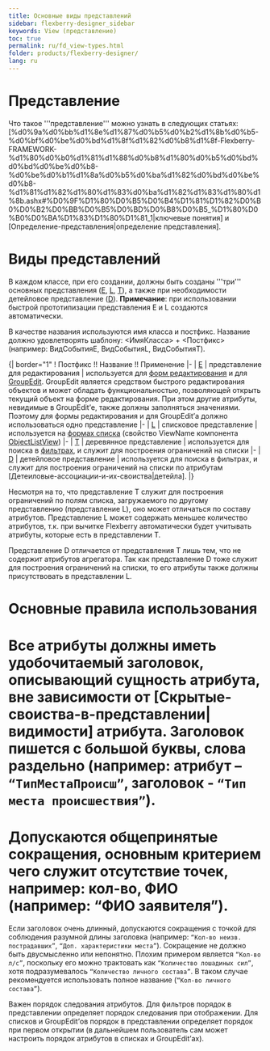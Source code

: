 ```yaml
---
title: Основные виды представлений
sidebar: flexberry-designer_sidebar
keywords: View (представление)
toc: true
permalink: ru/fd_view-types.html
folder: products/flexberry-designer/
lang: ru
---
```


# Представление
Что такое '''представление''' можно узнать в следующих статьях: [%d0%9a%d0%bb%d1%8e%d1%87%d0%b5%d0%b2%d1%8b%d0%b5-%d0%bf%d0%be%d0%bd%d1%8f%d1%82%d0%b8%d1%8f-Flexberry-FRAMEWORK-%d1%80%d0%b0%d1%81%d1%88%d0%b8%d1%80%d0%b5%d0%bd%d0%bd%d0%be%d0%b8-%d0%be%d0%b1%d1%8a%d0%b5%d0%ba%d1%82%d0%bd%d0%be%d0%b8-%d1%81%d1%82%d1%80%d1%83%d0%ba%d1%82%d1%83%d1%80%d1%8b.ashx#%D0%9F%D1%80%D0%B5%D0%B4%D1%81%D1%82%D0%B0%D0%B2%D0%BB%D0%B5%D0%BD%D0%B8%D0%B5_%D1%80%D0%B0%D0%BA%D1%83%D1%80%D1%81_1|ключевые понятия] и [Определение-представления|определение представления].

# Виды представлений
В каждом классе, при его создании, должны быть созданы '''три''' основных представления ([E](e-view.html), [L](l-view.html), [T](t-view.html)), а также при необходимости детейловое представление ([D](d-view.html)).
__Примечание__: при использовании быстрой прототипизации представления E и L создаются автоматически.


В качестве названия используются имя класса и постфикс. Название должно удовлетворять шаблону: <ИмяКласса> + <Постфикс> (например: ВидСобытияE, ВидСобытияL, ВидСобытияT).


{| border="1"
! Постфикс !! Название !! Применение
|-
| [E](e-view.html)
| представление для редактирования
| используется для [форм редактирования](fd_classes-with-stereotype-editform.html) и для [GroupEdit](group-edit.html). GroupEdit является средством быстрого редактирования объектов и может обладать функциональностью, позволяющей открыть текущий объект на форме редактирования. При этом другие атрибуты, невидимые в GroupEdit’е, также должны заполняться значениями. Поэтому для формы редактирования и для GroupEdit’а должно использоваться одно представление
|-
| [L](l-view.html)
| списковое представление
| используется на [формах списка](Формы-списка-классы-со-стереотипом-listform.html) (свойство ViewName компонента [ObjectListView](object-list-view.html))
|-
| [T](t-view.html)
| деревянное представление
| используется для поиска в [фильтрах](filtersand-limits.html), и служит для построения ограничений на списки
|-
| [D](d-view.html)
| детейловое представление
| используется для поиска в фильтрах, и служит для построения ограничений на списки по атрибутам [Детеиловые-ассоциации-и-их-своиства|детейла].
|}

Несмотря на то, что представление Т служит для построения ограничений по полям списка, загружаемого по другому представлению (представление L), оно может отличаться по составу атрибутов. Представление L может содержать меньшее количество атрибутов, т.к. при вычитке Flexberry автоматически будет учитывать атрибуты, которые есть в представлении Т.


Представление D отличается от представления T лишь тем, что не содержит атрибутов агрегатора. Так как представление D тоже служит для построения ограничений на списки, то его атрибуты также должны присутствовать в представлении L.

# Основные правила использования
# Все атрибуты должны иметь удобочитаемый заголовок, описывающий сущность атрибута, вне зависимости от [Скрытые-своиства-в-представлении|видимости] атрибута. Заголовок пишется с большой буквы, слова раздельно (например: атрибут – `“ТипМестаПроисш”`, заголовок - `“Тип места происшествия”`).
# Допускаются общепринятые сокращения, основным критерием чего служит отсутствие точек, например: кол-во, ФИО (например: “ФИО заявителя”).
Если заголовок очень длинный, допускаются сокращения с точкой для соблюдения разумной длины заголовка (например: `“Кол-во неизв. пострадавших”`, `“Доп. характеристики места”`).
Сокращение не должно быть двусмысленно или непонятно. Плохим примером является `“Кол-во л/с”`, поскольку его можно трактовать как `“Количество лошадиных сил”`, хотя подразумевалось `“Количество личного состава”`. В таком случае рекомендуется использовать полное название (`“Кол-во личного состава”`).

Важен порядок следования атрибутов. Для фильтров порядок в представлении определяет порядок следования при отображении. Для списков и GroupEdit’ов порядок в представлении определяет порядок при первом открытии (в дальнейшем пользователь сам может настроить порядок атрибутов в списках и GroupEdit’ах).



